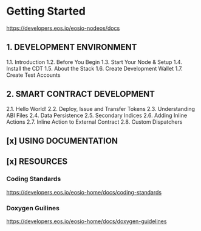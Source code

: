 # Getting Started

https://developers.eos.io/eosio-nodeos/docs

## 1. DEVELOPMENT ENVIRONMENT

1.1. Introduction
1.2. Before You Begin
1.3. Start Your Node & Setup
1.4. Install the CDT
1.5. About the Stack
1.6. Create Development Wallet
1.7. Create Test Accounts

## 2. SMART CONTRACT DEVELOPMENT

2.1. Hello World!
2.2. Deploy, Issue and Transfer Tokens
2.3. Understanding ABI Files
2.4. Data Persistence
2.5. Secondary Indices
2.6. Adding Inline Actions
2.7. Inline Action to External Contract
2.8. Custom Dispatchers

## [x] USING DOCUMENTATION

## [x] RESOURCES

### Coding Standards

https://developers.eos.io/eosio-home/docs/coding-standards

### Doxygen Guilines

https://developers.eos.io/eosio-home/docs/doxygen-guidelines

